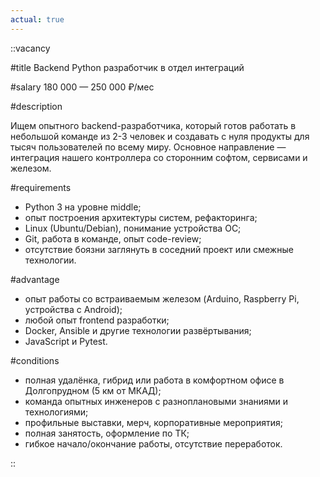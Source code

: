 ```yaml
---
actual: true
---
```


::vacancy

#title
Backend Python разработчик в отдел интеграций

#salary
180 000 — 250 000 ₽/мес

#description

Ищем опытного backend-разработчика, который готов работать в небольшой команде из 2-3 человек и создавать с нуля продукты для тысяч пользователей по всему миру. Основное направление — интеграция нашего контроллера со сторонним софтом, сервисами и железом.

#requirements
* Python 3 на уровне middle;
* опыт построения архитектуры систем, рефакторинга;
* Linux (Ubuntu/Debian), понимание устройства ОС;
* Git, работа в команде, опыт code-review;
* отсутствие боязни заглянуть в соседний проект или смежные технологии.

#advantage
* опыт работы со встраиваемым железом (Arduino, Raspberry Pi, устройства с Android);
* любой опыт frontend разработки; 
* Docker, Ansible и другие технологии развёртывания;
* JavaScript и Pytest.

#conditions
* полная удалёнка, гибрид или работа в комфортном офисе в Долгопрудном (5 км от МКАД);
* команда опытных инженеров с разноплановыми знаниями и технологиями;
* профильные выставки, мерч, корпоративные мероприятия;
* полная занятость, оформление по ТК;
* гибкое начало/окончание работы, отсутствие переработок.

::
